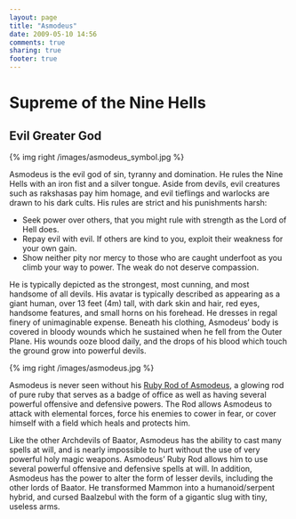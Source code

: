 ```yaml
---
layout: page
title: "Asmodeus"
date: 2009-05-10 14:56
comments: true
sharing: true
footer: true
---
```

# Supreme of the Nine Hells
## Evil Greater God

{% img right /images/asmodeus_symbol.jpg %}

Asmodeus is the evil god of sin, tyranny and domination. He rules the Nine Hells with an iron fist and a silver tongue. Aside from devils, evil creatures such as rakshasas pay him homage, and evil tieflings and warlocks are drawn to his dark cults. His rules are strict and his punishments harsh:

* Seek power over others, that you might rule with strength as the Lord of Hell does.
* Repay evil with evil. If others are kind to you, exploit their weakness for your own gain.
* Show neither pity nor mercy to those who are caught underfoot as you climb your way to power. The weak do not deserve compassion.

He is typically depicted as the strongest, most cunning, and most handsome of all devils. His avatar is typically described as appearing as a giant human, over 13 feet (4m) tall, with dark skin and hair, red eyes, handsome features, and small horns on his forehead. He dresses in regal finery of unimaginable expense. Beneath his clothing, Asmodeus’ body is covered in bloody wounds which he sustained when he fell from the Outer Plane. His wounds ooze blood daily, and the drops of his blood which touch the ground grow into powerful devils.

{% img right /images/asmodeus.jpg %}

Asmodeus is never seen without his [Ruby Rod of Asmodeus](/campaigns/toee/items/Ruby-Rod-of-Asmodeus.html), a glowing rod of pure ruby that serves as a badge of office as well as having several powerful offensive and defensive powers. The Rod allows Asmodeus to attack with elemental forces, force his enemies to cower in fear, or cover himself with a field which heals and protects him.

Like the other Archdevils of Baator, Asmodeus has the ability to cast many spells at will, and is nearly impossible to hurt without the use of very powerful holy magic weapons. Asmodeus’ Ruby Rod allows him to use several powerful offensive and defensive spells at will. In addition, Asmodeus has the power to alter the form of lesser devils, including the other lords of Baator. He transformed Mammon into a humanoid/serpent hybrid, and cursed Baalzebul with the form of a gigantic slug with tiny, useless arms.